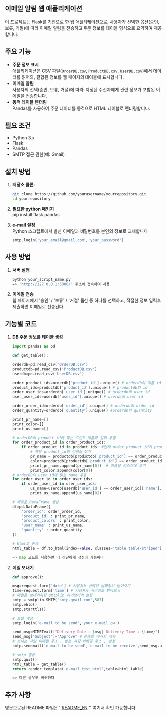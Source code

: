 ## 이메일 알림 웹 애플리케이션

이 프로젝트는 Flask를 기반으로 한 웹 애플리케이션으로, 사용자가 선택한 옵션(승인, 보류, 거절)에 따라 이메일 알림을 전송하고 주문 정보를 테이블 형식으로 요약하여 제공합니다.

## 주요 기능

- **주문 정보 표시** <br>
    애플리케이션은 CSV 파일(`OrderDB.csv`, `ProductDB.csv`, `UserDB.csv`)에서 데이터를 읽어와, 결합된 정보를 웹 페이지의 테이블에 표시합니다.
- **이메일 알림** <br>
    사용자의 선택(승인, 보류, 거절)에 따라, 지정된 수신자에게 관련 정보가 포함된 이메일을 전송합니다.
- **동적 테이블 렌더링** <br>
     Pandas를 사용하여 주문 데이터를 동적으로 HTML 테이블로 렌더링합니다.

## 필요 조건

- Python 3.x
- Flask
- Pandas
- SMTP 접근 권한(예: Gmail)

## 설치 방법

1. **저장소 클론**:
   ```bash
   git clone https://github.com/yourusername/yourrepository.git
   cd yourrepository

2. **필요한 python 패키지** <br>
    pip install flask pandas

3. **e-mail 설정** <br>
    Python 스크립트에서 발신 이메일과 비밀번호를 본인의 정보로 교체합니다
    ```python
    smtp.login('your_email@gmail.com','your_password')

## 사용 방법

1. **서버 실행**
    ```bash
    python your_script_name.py
    => 'http://127.0.0.1:5000/' 주소에 접속하여 사용

2. **이메일 전송** <br>
    웹 페이지에서 '승인' / '보류' / '거절' 옵션 중 하나를 선택하고, 적절한 정보 입력후 제출하면 이메일로 전송된다.

## 기능별 코드

1. **DB 주문 정보를 테이블 생성**
    ```python
    import pandas as pd

    def get_table():

    orderdb=pd.read_csv('OrderDB.csv')
    productdb=pd.read_csv('ProductDB.csv')
    userdb=pd.read_csv('UserDB.csv')

    order_product_ids=orderdb['product_id'].unique() # orderdb의 제품 id
    product_ids=productdb['product_id'].unique() # productdb의 id
    order_user_ids=orderdb['user_id'].unique() # orderdb의 user id
    user_user_ids=userdb['user_id'].unique() # userdb의 user id

    order_order_id=orderdb['order_id'].unique() # orderdb의 order id
    order_quantity=orderdb['quantity'].unique() #orderdb의 quantity

    print_pr_name=[]
    print_color=[]
    print_us_name=[]

    # orderDB의 proudct_id에 맞는 프린트 제품과 컬러 추출
    for order_product_id in order_product_ids:
        if order_product_id in product_ids: #현재 order_product_id가 product_ids 배열에 있는지 확인합니다.
            # 해당 product_id의 이름을 찾기
            pr_name = productdb[productdb['product_id'] == order_product_id]['name'].values
            color=productdb[productdb['product_id'] == order_product_id]['color'].values
            print_pr_name.append(pr_name[0])  # 이름을 리스트에 추가
            print_color.append(color[0])
    # orderDB의 user_id에 맞는 name 추출
    for order_user_id in order_user_ids:
        if order_user_id in user_user_ids:
            us_name=userdb[userdb['user_id'] == order_user_id]['name'].values
            print_us_name.append(us_name[0])
    
    # 새로운 DataFrame 생성
    df=pd.DataFrame({
        'order_id': order_order_id,
        'product_id' : print_pr_name,
        'product_colors' : print_color,
        'user_name' : print_us_name,
        'quantity' : order_quantity
    })

    # html로 전송
    html_table = df.to_html(index=False, classes='table table-striped')
    
    => map 코드를 사용하면 더 간단하게 생성이 가능하다 

2. **메일 보내기**
    ```python
    def approve(): 

    msg=request.form['date'] # 사용자가 선택하 날짜정보 받아오기
    time=request.form['time'] # 사용자가 시간정보 받아오기
    # 메일을 보내기위한 smtplib 라이브러리 설정 
    smtp = smtplib.SMTP('smtp.gmail.com',587)
    smtp.ehlo()
    smtp.starttls()

    # 보낼 계정
    smtp.login('e-mail to be send','your e-mail pw')

    send_msg=MIMEText(f"Delivery Date : {msg} Delivery Time : {time}") # 전송할 메시지 내용
    send_msg['Subject']="Approve" # 전송할 메시지 제목 
    # 보내는 사람 이메일 주소 , 받는 사람 이메일 주소 , 설정 
    smtp.sendmail('e-mail to be send','e-mail to be receive',send_msg.as_string())
    
    # smtp 종류
    smtp.quit()
    html_table = get_table()
    return render_template('e-mail_test.html',table=html_table)

    => 다른 경우도 비슷하다 

## 추가 사항
영문으로된 README 파일은 ''[README_EN](https://github.com/username/repository/blob/main/README_EN.md) '' 여기서 확인 가능합니다.